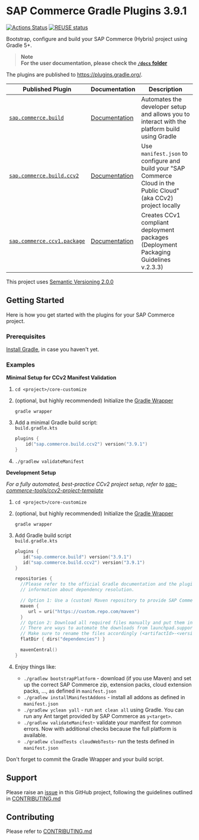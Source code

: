 # SAP Commerce Gradle Plugins 3.9.1

[![Actions Status](https://github.com/SAP/commerce-gradle-plugin/workflows/Gradle%20CI/badge.svg)](https://github.com/SAP/commerce-gradle-plugin/actions)
[![REUSE status](https://api.reuse.software/badge/github.com/SAP/commerce-gradle-plugin)](https://api.reuse.software/info/github.com/SAP/commerce-gradle-plugin)

Bootstrap, configure and build your SAP Commerce (Hybris) project using Gradle 5+.

> **Note**\
> **For the user documentation, please check the [`/docs` folder](/docs)**

The plugins are published to https://plugins.gradle.org/.

| Published Plugin                       | Documentation                | Description                                                                                                         |
| -------------------------------------- | ---------------------------- | ------------------------------------------------------------------------------------------------------------------- |
| [`sap.commerce.build`][build]          | [Documentation][build-doc]   | Automates the developer setup and allows you to interact with the platform build using Gradle                       |
| [`sap.commerce.build.ccv2`][ccv2]      | [Documentation][ccv2-doc]    | Use `manifest.json` to configure and build your "SAP Commerce Cloud in the Public Cloud" (aka CCv2) project locally |
| [`sap.commerce.ccv1.package`][package] | [Documentation][package-doc] | Creates CCv1 compliant deployment packages (Deployment Packaging Guidelines v.2.3.3)                                |

This project uses [Semantic Versioning 2.0.0](https://semver.org/spec/v2.0.0.html)

## Getting Started

Here is how you get started with the plugins for your SAP Commerce project.

### Prerequisites

[Install Gradle](https://gradle.org/install/), in case you haven't yet.

### Examples

**Minimal Setup for CCv2 Manifest Validation**

1. ```cd <project>/core-customize```
2. (optional, but highly recommended) Initialize the [Gradle Wrapper](https://docs.gradle.org/current/userguide/gradle_wrapper.html)

   ```shell
   gradle wrapper
   ```
3. Add a minimal Gradle build script:\
   `build.gradle.kts`

    ```kotlin
    plugins {
        id("sap.commerce.build.ccv2") version("3.9.1")
    }
    ```

4. `./gradlew validateManifest`

**Development Setup**

*For a fully automated, best-practice CCv2 project setup, refer to [sap-commerce-tools/ccv2-project-template](https://github.com/sap-commerce-tools/ccv2-project-template)*

1. ```cd <project>/core-customize```
2. (optional, but highly recommended) Initialize the [Gradle Wrapper](https://docs.gradle.org/current/userguide/gradle_wrapper.html)

   ```shell
   gradle wrapper
   ```
3. Add Gradle build script \
   ```build.gradle.kts```

   ```kotlin
   plugins {
      id("sap.commerce.build") version("3.9.1")
      id("sap.commerce.build.ccv2") version("3.9.1")
   }

   repositories {
     //Please refer to the official Gradle documentation and the plugin documentation for additional
     // information about dependency resolution.

     // Option 1: Use a (custom) Maven repository to provide SAP Commerce artifacts for development
     maven {
        url = uri("https://custom.repo.com/maven")
     }
     // Option 2: Download all required files manually and put them in `dependencies` folder
     // There are ways to automate the downloads from launchpad.support.sap.com, please check the FAQ.
     // Make sure to rename the files accordingly (<artifactId>-<version>.zip)
     flatDir { dirs("dependencies") }

     mavenCentral()
   }
   ```
4. Enjoy things like:

   - `./gradlew bootstrapPlatform` - download (if you use Maven) and set up the correct SAP Commerce zip, extension packs, cloud extension packs, ..., as defined in `manifest.json`
   - `./gradlew installManifestAddons` - install all addons as defined in `manifest.json`
   - `./gradlew yclean yall` - run `ant clean all` using Gradle. You can run any Ant target provided by SAP Commerce as `y<target>`.
   - `./gradlew validateManifest`- validate your manifest for common errors. Now with additional checks because
     the full platform is available.
   - `./gradlew cloudTests cloudWebTests`- run the tests defined in `manifest.json`


Don't forget to commit the Gradle Wrapper and your build script.

## Support

Please raise an [issue] in this GitHub project, following the guidelines outlined in [CONTRIBUTING.md]

## Contributing

Please refer to [CONTRIBUTING.md]

[CONTRIBUTING.md]: CONTRIBUTING.md
[issue]: https://github.com/SAP/commerce-gradle-plugin/issues

[build]: https://plugins.gradle.org/plugin/sap.commerce.build
[build-doc]: docs/Plugin-sap.commerce.build.md
[package]: https://plugins.gradle.org/plugin/sap.commerce.ccv1.package
[package-doc]: docs/Plugin-sap.commerce.ccv1.package.md
[ccv2]: https://plugins.gradle.org/plugin/sap.commerce.build.ccv2
[ccv2-doc]: docs/Plugin-sap.commerce.build.ccv2.md
[tools]:https://github.com/sap-commerce-tools

